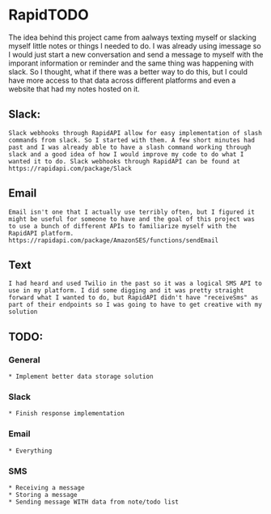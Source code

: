 # RapidTODO

The idea behind this project came from aalways texting myself or slacking myself little notes or things I needed to do. I was already using imessage so I would just start a new conversation and send a message to myself with the imporant information or reminder and the same thing was happening with slack. So I thought, what if there was a better way to do this, but I could have more access to that data across different platforms and even a website that had my notes hosted on it.

## Slack: 
	Slack webhooks through RapidAPI allow for easy implementation of slash commands from slack. So I started with them. A few short minutes had past and I was already able to have a slash command working through slack and a good idea of how I would improve my code to do what I wanted it to do. Slack webhooks through RapidAPI can be found at https://rapidapi.com/package/Slack

## Email 
	Email isn't one that I actually use terribly often, but I figured it might be useful for someone to have and the goal of this project was to use a bunch of different APIs to familiarize myself with the RapidAPI platform. https://rapidapi.com/package/AmazonSES/functions/sendEmail

## Text
	I had heard and used Twilio in the past so it was a logical SMS API to use in my platform. I did some digging and it was pretty straight forward what I wanted to do, but RapidAPI didn't have "receiveSms" as part of their endpoints so I was going to have to get creative with my solution

## TODO:

### General
	* Implement better data storage solution
### Slack
	* Finish response implementation
### Email
	* Everything
### SMS
	* Receiving a message
	* Storing a message
	* Sending message WITH data from note/todo list
